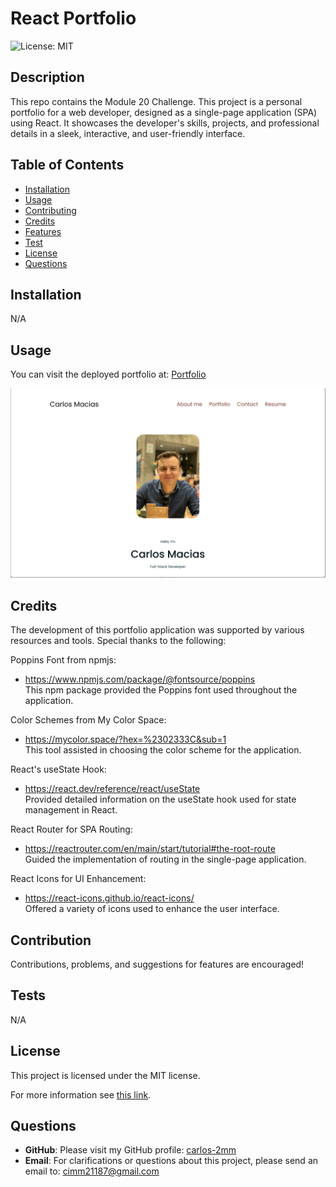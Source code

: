 # React Portfolio

![License: MIT](https://img.shields.io/badge/License-MIT-yellow.svg)

## Description
 This repo contains the Module 20 Challenge. This project is a personal portfolio for a web developer, designed as a single-page application (SPA) using React. It showcases the developer's skills, projects, and professional details in a sleek, interactive, and user-friendly interface.

 ## Table of Contents

* [Installation](#installation)
* [Usage](#usage)
* [Contributing](#contribution)
* [Credits](#credits)
* [Features](#features)
* [Test](#tests)
* [License](#license)
* [Questions](#questions)

## Installation

N/A

## Usage

You can visit the deployed portfolio at: [Portfolio](https://main--ubiquitous-faloodeh-26759b.netlify.app/)

![Screenshot](./public/portfolio-react.png)

## Credits

The development of this portfolio application was supported by various resources and tools. Special thanks to the following:

Poppins Font from npmjs:
- https://www.npmjs.com/package/@fontsource/poppins
<br>This npm package provided the Poppins font used throughout the application.

Color Schemes from My Color Space:
- https://mycolor.space/?hex=%2302333C&sub=1
<br>This tool assisted in choosing the color scheme for the application.

React's useState Hook:
- https://react.dev/reference/react/useState
<br>Provided detailed information on the useState hook used for state management in React.

React Router for SPA Routing:
- https://reactrouter.com/en/main/start/tutorial#the-root-route
<br>Guided the implementation of routing in the single-page application.

React Icons for UI Enhancement:
- https://react-icons.github.io/react-icons/
<br>Offered a variety of icons used to enhance the user interface.

## Contribution

Contributions, problems, and suggestions for features are encouraged!

## Tests
N/A

## License

This project is licensed under the MIT license.

For more information see [this link](https://opensource.org/licenses/MIT).

## Questions

- **GitHub**: Please visit my GitHub profile:
[carlos-2mm](https://github.com/carlos-2mm)
- **Email**: For clarifications or questions about this project, please send an email to:
 cimm21187@gmail.com

